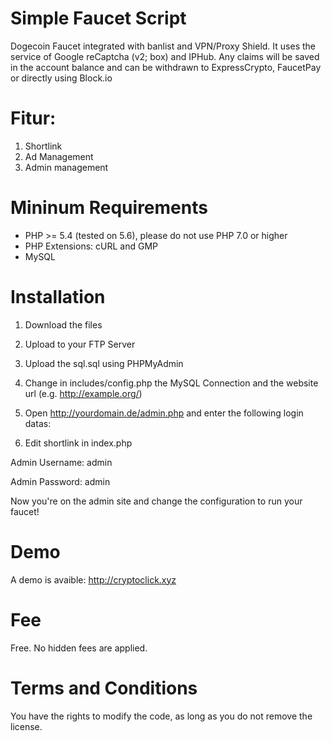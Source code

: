 # Simple Faucet Script
Dogecoin Faucet integrated with banlist and VPN/Proxy Shield. It uses the service of Google reCaptcha (v2; box) and IPHub. Any claims will be saved in the account balance and can be withdrawn to ExpressCrypto, FaucetPay or directly using Block.io

# Fitur:
1. Shortlink
2. Ad Management
3. Admin management

# Mininum Requirements

* PHP >= 5.4 (tested on 5.6), please do not use PHP 7.0 or higher
* PHP Extensions: cURL and GMP
* MySQL

# Installation

1. Download the files

2. Upload to your FTP Server

3. Upload the sql.sql using PHPMyAdmin

4. Change in includes/config.php the MySQL Connection and the website url (e.g. http://example.org/)

5. Open http://yourdomain.de/admin.php and enter the following login datas:
6. Edit shortlink in index.php

Admin Username: admin

Admin Password: admin

Now you're on the admin site and change the configuration to run your faucet!

# Demo

A demo is avaible: http://cryptoclick.xyz


# Fee

Free. No hidden fees are applied.

# Terms and Conditions

You have the rights to modify the code, as long as you do not remove the license.
